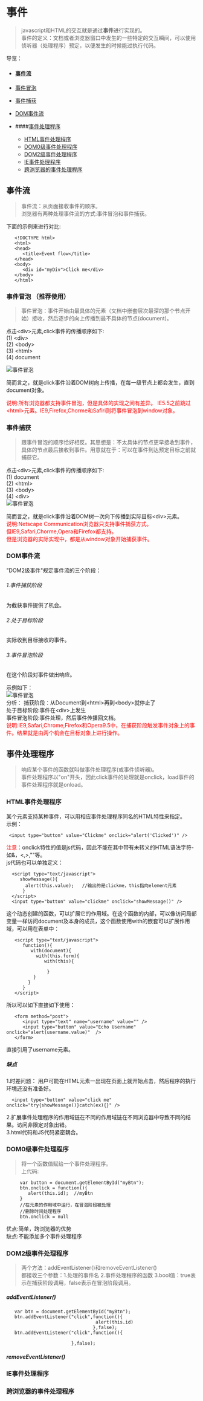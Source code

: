 # 事件

> javascript和HTML的交互就是通过**事件**进行实现的。  
> 事件的定义：文档或者浏览器窗口中发生的一些特定的交互瞬间，可以使用侦听器（处理程序）预定，以便发生的时候能过执行代码。

导览：  

- #### [事件流](#eventFlow)    
 - [事件冒泡](#bubble)   
 - [事件捕获](#capture)
 - [DOM事件流](#domEventFlow)  
 
- ####[事件处理程序](#eventDeal) 
    -  [HTML事件处理程序](#htmlEventDeal)
    -  [DOM0级事件处理程序](#zeroEventDeal)
    -  [DOM2级事件处理程序](#twoEventDeal)  
    -  [IE事件处理程序](#ieEventDeal)
    -  [跨浏览器的事件处理程序](#comprehensive)  
    
## <span id="eventFlow">事件流</span>    
> 事件流：从页面接收事件的顺序。  
> 浏览器有两种处理事件流的方式:事件冒泡和事件捕获。  

下面的示例来进行对比:    
 
 
       <!DOCTYPE html>
       <html>
       <head>
          <title>Event flow</title>
       </head>
       <body>
          <div id="myDiv">Click me</div>
       </body>
       </html>

### <span id="bubble">事件冒泡</span>  （推荐使用）
> 事件冒泡：事件开始由最具体的元素（文档中嵌套层次最深的那个节点开始）接收，然后逐步的向上传播到最不具体的节点(document)。  

点击<div\>元素,click事件的传播顺序如下:  
(1) <div\>  
(2) <body\>   
(3) <html\>  
(4) document 

![事件冒泡](./img/bubble.PNG) 


简而言之，就是click事件沿着DOM树向上传播，在每一级节点上都会发生，直到document对象。  
  
<span style="color:red">说明:所有浏览器都支持事件冒泡，但是具体的实现之间有差异。  IE5.5之前跳过<html\>元素。IE9,Firefox,Chorme和Safiri则将事件冒泡到window对象。</span>


### <span id="capture">事件捕获</span>
> 跟事件冒泡的顺序恰好相反。其思想是：不太具体的节点更早接收到事件，具体的节点最后接收到事件。用意就在于：可以在事件到达预定目标之前就捕获它。

点击<div\>元素,click事件的传播顺序如下:  
(1) document  
(2) <html\>   
(3) <body\>  
(4) <div\>   
![事件冒泡](./img/capture.PNG) 
 
简而言之，就是click事件沿着DOM树一次向下传播到实际目标<div\>元素。   
<span style="color:red">说明:Netscape Communication浏览器只支持事件捕获方式。  
但IE9,Safari,Chorme,Opera和Firefox都支持。  
但是浏览器的实际实现中，都是从window对象开始捕获事件。</span>  

### <span id="domEventFlow">DOM事件流</span>   
"DOM2级事件"规定事件流的三个阶段：
###### 1.事件捕获阶段  
为截获事件提供了机会。
###### 2.处于目标阶段   
实际收到目标接收的事件。
###### 3.事件冒泡阶段  
在这个阶段对事件做出响应。  
  
示例如下：  
![事件冒泡](./img/DOM2.PNG)   
分析：
捕获阶段：从Document到<html\>再到<body\>就停止了  
处于目标阶段:事件在<div\>上发生  
事件冒泡阶段:事件处理，然后事件传播回文档。  
<span style="color:red">说明:IE9,Safari,Chrome,Firefox和Opera9.5中，在捕获阶段触发事件对象上的事件。结果就是由两个机会在目标对象上进行操作。  

## <span id="eventDeal">事件处理程序 </span>      
> 响应某个事件的函数就叫做事件处理程序(或事件侦听器)。  
> 事件处理程序以"on"开头，因此click事件的处理就是onclick，load事件的事件处理程序就是onload。
  
### <span id="htmlEventDeal">HTML事件处理程序</span>    
某个元素支持某种事件，可以用相应事件处理程序同名的HTML特性来指定。  
示例：    

     <input type="button" value="Clickme" onclick="alert('Clicked')" />  

<font color="red">注意：</font>onclick特性的值是js代码，因此不能在其中带有未转义的HTML语法字符-如&，<,>,""等。  
js代码也可以单独定义：  

      <script type="text/javascript">
         showMessage(){
           alert(this.value);   //输出的是clickme，this指向element元素
          }
      </script>
      <input type="button" value="clickme" onclick="showMessage()" />
  
这个动态创建的函数，可以扩展它的作用域。在这个函数的内部，可以像访问局部变量一样访问document及本身的成员，这个函数使用with的嵌套可以扩展作用域，可以用在表单中：
  
       <script type="text/javascript">  
          function(){
             with(document){
               with(this.form){
                  with(this){
                     
                   }   
              }    
            }
          }     
       </script>    
所以可以如下直接如下使用：
  
       <form method="post">  
          <input type="text" name="username" value="" />
          <input type="button" value="Echo Username" onclick="alert(username.value)"  />
       </form> 
直接引用了username元素。

##### 缺点   
1.时差问题： 用户可能在HTML元素一出现在页面上就开始点击，然后程序的执行环境还没有准备好。  
    
      <input type="button" value="click me" onclick="try{showMessage()}catch(ex){}" />
2.扩展事件处理程序的作用域链在不同的作用域链在不同浏览器中导致不同的结果。访问非限定对象出错。  
3.html代码和JS代码紧密耦合。

### <span id="zeroEventDeal">DOM0级事件处理程序</span>  
> 将一个函数值赋给一个事件处理程序。   
上代码:

         var button = document.getElementById("myBtn");
         btn.onclick = function(){
            alert(this.id);  //myBtn    
         }
         //在元素的作用域中运行，在冒泡阶段被处理  
         //删除时间处理程序  
         btn.onclick = null


优点:简单，跨浏览器的优势  
缺点:不能添加多个事件处理程序  
   
### <span id="twoEventDeal">DOM2级事件处理程序</span> 
> 两个方法：addEventListener()和removeEventListener()  
> 都接收三个参数：1.处理的事件名 2.事件处理程序的函数 3.bool值：true表示在捕获阶段调用，false表示在冒泡阶段调用。  
 
##### addEventListener()  
       var btn = document.getElementById("myBtn");
       btn.addEventListener("click",function(){
                                     alert(this.id)
                                    },false);
       btn.addEventListener("click",function(){
                                 
                            },false);
##### removeEventListener()  



### <span id="ieEventDeal">IE事件处理程序</span>  
### <span id="comprehensive">跨浏览器的事件处理程序</span> 
